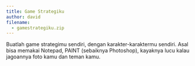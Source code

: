 ```yaml
---
title: Game Strategiku
author: david
filename: 
  - gamestrategiku.zip
---
```

Buatlah game strategimu sendiri, dengan karakter-karaktermu sendiri. Asal bisa memakai Notepad, PAINT (sebaiknya Photoshop), kayaknya lucu kalau jagoannya foto kamu dan teman kamu.
